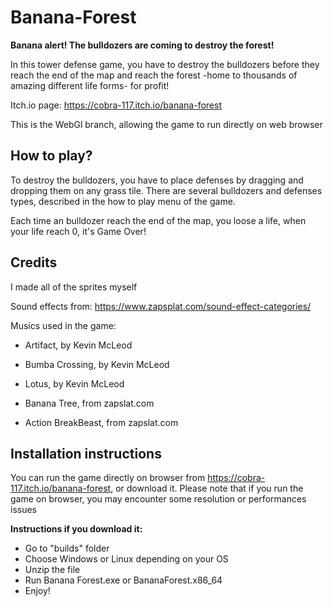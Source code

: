 # Banana-Forest
**Banana alert! The bulldozers are coming to destroy the forest!**

In this tower defense game, you have to destroy the bulldozers before they reach the end of the map and reach the forest -home to thousands of amazing different life forms- for profit!

Itch.io page: https://cobra-117.itch.io/banana-forest

This is the WebGl branch, allowing the game to run directly on web browser

## How to play?

To destroy the bulldozers, you have to place defenses by dragging and dropping them on any grass tile.  There are several bulldozers and defenses types, described in the how to play menu of the game. 

Each time an bulldozer reach the end of the map, you loose a life, when your life reach 0, it's Game Over!

## Credits

I made all of the sprites myself

Sound effects from: https://www.zapsplat.com/sound-effect-categories/

Musics used in the game:

- Artifact, by Kevin McLeod

- Bumba Crossing, by Kevin McLeod

- Lotus, by Kevin McLeod

- Banana Tree, from zapslat.com

- Action BreakBeast, from zapslat.com

## Installation instructions
You can run the game directly on browser from https://cobra-117.itch.io/banana-forest, or download it. Please note that if you run the game on browser, you may encounter some resolution or performances issues

**Instructions if you download it:**
- Go to "builds" folder
- Choose Windows or Linux depending on your OS
- Unzip the file
- Run Banana Forest.exe or BananaForest.x86_64
- Enjoy!

